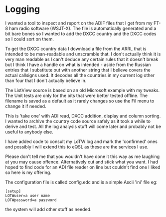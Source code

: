 # Logging
I wanted a tool to inspect and report on the ADIF files that I get from my FT-8 ham radio
software (WSJT-X). The file is automatically generated and a bit bare bones so I wanted to
add the DXCC country and the DXCC codes so I could sort on them.

To get the DXCC country data I download a file from the ARRL that is intended to be
man-readable and unscramble that. I don't actually think it is very man readable as I
can't deduce any certain rules that it doesn't break but I think I have a handle on what
is intended - aside from the Russian entries that I substitute out with another string
that I believe covers the actual callsigns used. It decodes all the countries in my
current log other than four that I don't actually believe in.

The ListView source is based on an old Microsoft example with my tweaks.
The Unit tests are only for the bits that were better tested offline.
The filename is saved as a default as it rarely changes so use the Fil menu to change it
if needed.

This is 'take one' with ADI read, DXCC addition, display and column sorting. I wanted to
archive the country code source safely as it took a while to derive and test. All the log
analysis stuff will come later and probably not be useful to anybody else.

I have added code to consult my LoTW log and mark the 'confirmed' ones and possibly I will
extend this to eQSL as these are the services I use.

Please don't tell me that you wouldn't have done it this way as me laughing at you may
cause offence. Alternatively cut and stick what you want. I had hoped to find code for
an ADI file reader on line but couldn't find one I liked so here is my offering.

The configuration file is called config.edc and is a simple Ascii 'ini' file eg:
```
[setup]
LOTWuser=a user name
LOTWpassword=a password
```

the system will add other stuff as needed.
